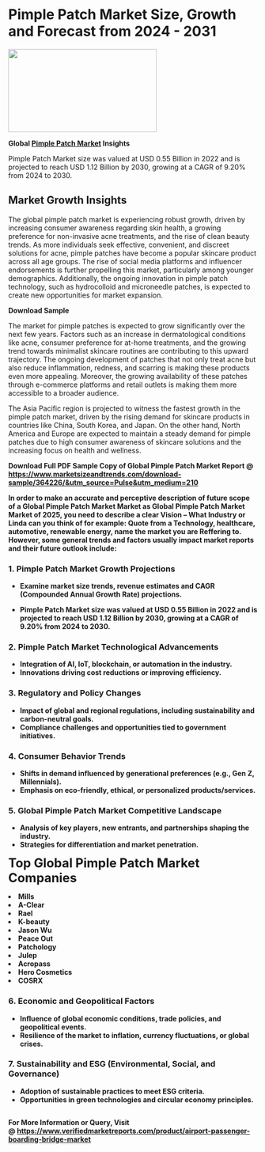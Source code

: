 <H1>Pimple Patch Market Size, Growth and Forecast from 2024 - 2031</H1><img class="aligncenter size-medium wp-image-584254" src="https://thirdeyenews.in/wp-content/uploads/2024/09/Global-Market-Research-300x168.jpeg" alt="" width="300" height="168" /><p><strong>Global&nbsp;<a href="https://www.marketsizeandtrends.com/download-sample/364226/&amp;utm_source=Pulse&amp;utm_medium=210">Pimple Patch Market</a> Insights</strong></p><p>Pimple Patch Market size was valued at USD 0.55 Billion in 2022 and is projected to reach USD 1.12 Billion by 2030, growing at a CAGR of 9.20% from 2024 to 2030.</p><p><h2>Market Growth Insights</h2> <p>The global pimple patch market is experiencing robust growth, driven by increasing consumer awareness regarding skin health, a growing preference for non-invasive acne treatments, and the rise of clean beauty trends. As more individuals seek effective, convenient, and discreet solutions for acne, pimple patches have become a popular skincare product across all age groups. The rise of social media platforms and influencer endorsements is further propelling this market, particularly among younger demographics. Additionally, the ongoing innovation in pimple patch technology, such as hydrocolloid and microneedle patches, is expected to create new opportunities for market expansion.</p> <p><strong>Download Sample</strong></p> <p>The market for pimple patches is expected to grow significantly over the next few years. Factors such as an increase in dermatological conditions like acne, consumer preference for at-home treatments, and the growing trend towards minimalist skincare routines are contributing to this upward trajectory. The ongoing development of patches that not only treat acne but also reduce inflammation, redness, and scarring is making these products even more appealing. Moreover, the growing availability of these patches through e-commerce platforms and retail outlets is making them more accessible to a broader audience.</p> <p>The Asia Pacific region is projected to witness the fastest growth in the pimple patch market, driven by the rising demand for skincare products in countries like China, South Korea, and Japan. On the other hand, North America and Europe are expected to maintain a steady demand for pimple patches due to high consumer awareness of skincare solutions and the increasing focus on health and wellness.</p> <p><strong></p><p><span class=""><strong>Download Full PDF Sample Copy of Global Pimple Patch Market Report</strong> @ <a href="https://www.marketsizeandtrends.com/download-sample/364226/&amp;utm_source=Pulse&amp;utm_medium=210" target="_blank">https://www.marketsizeandtrends.com/download-sample/364226/&amp;utm_source=Pulse&amp;utm_medium=210</a></span></p><p>In order to make an accurate and perceptive description of future scope of a Global&nbsp;Pimple Patch Market Market as Global&nbsp;Pimple Patch Market Market of 2025, you need to describe a clear Vision &ndash; What Industry or Linda can you think of for example: Quote from a Technology, healthcare, automotive, renewable energy, name the market you are Reffering to. However, some general trends and factors usually impact market reports and their future outlook include:</p><h3>1.&nbsp;<strong>Pimple Patch Market Growth Projections</strong></h3><ul><li>Examine market size trends, revenue estimates and CAGR (Compounded Annual Growth Rate) projections.</li><li><p>Pimple Patch Market size was valued at USD 0.55 Billion in 2022 and is projected to reach USD 1.12 Billion by 2030, growing at a CAGR of 9.20% from 2024 to 2030.</p></li></ul><h3>2.&nbsp;<strong>Pimple Patch Market Technological Advancements</strong></h3><ul><li>Integration of AI, IoT, blockchain, or automation in the industry.</li><li>Innovations driving cost reductions or improving efficiency.</li></ul><h3>3.&nbsp;<strong>Regulatory and Policy Changes</strong></h3><ul><li>Impact of global and regional regulations, including sustainability and carbon-neutral goals.</li><li>Compliance challenges and opportunities tied to government initiatives.</li></ul><h3>4.&nbsp;<strong>Consumer Behavior Trends</strong></h3><ul><li>Shifts in demand influenced by generational preferences (e.g., Gen Z, Millennials).</li><li>Emphasis on eco-friendly, ethical, or personalized products/services.</li></ul><h3>5.&nbsp;<strong>Global Pimple Patch Market Competitive Landscape</strong></h3><ul><li>Analysis of key players, new entrants, and partnerships shaping the industry.</li><li>Strategies for differentiation and market penetration.</li></ul><p data-pm-slice="1 1 []"><span style="color: inherit; font-family: inherit; font-size: 25px;">Top Global Pimple Patch Market Companies</span></p><div class="" data-test-id=""><p><li>Mills</li><li> A-Clear</li><li> Rael</li><li> K-beauty</li><li> Jason Wu</li><li> Peace Out</li><li> Patchology</li><li> Julep</li><li> Acropass</li><li> Hero Cosmetics</li><li> COSRX</li></p></div><h3>6.&nbsp;<strong>Economic and Geopolitical Factors</strong></h3><ul><li>Influence of global economic conditions, trade policies, and geopolitical events.</li><li>Resilience of the market to inflation, currency fluctuations, or global crises.</li></ul><h3>7.&nbsp;<strong>Sustainability and ESG (Environmental, Social, and Governance)</strong></h3><ul><li>Adoption of sustainable practices to meet ESG criteria.</li><li>Opportunities in green technologies and circular economy principles.</li></ul><h2><strong style="font-size: 14px;">For More Information or Query, Visit @&nbsp;</strong><a style="background-color: #ffffff; font-size: 14px;" href="https://www.marketsizeandtrends.com/report/pimple-patch-market/" target="_blank">https://www.verifiedmarketreports.com/product/airport-passenger-boarding-bridge-market</a></h2>
